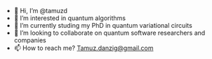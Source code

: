 - 👋 Hi, I’m @tamuzd
- 👀 I’m interested in quantum algorithms
- 🌱 I’m currently studing my PhD in quantum variational circuits
- 💞️ I’m looking to collaborate on quantum software researchers and companies
- 📫 How to reach me? Tamuz.danzig@gmail.com

<!---
tamuzd/tamuzd is a ✨ special ✨ repository because its `README.md` (this file) appears on your GitHub profile.
You can click the Preview link to take a look at your changes.
--->
